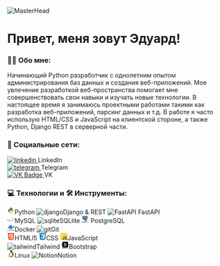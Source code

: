 ![MasterHead](https://im2.ezgif.com/tmp/ezgif-2-79b532ffb3.webp)
<h1>Привет, меня зовут Эдуард!</h1>

### :man_technologist: Обо мне:

<h>Начинающий Python разработчик с однолетним опытом администрирования баз данных и создания веб-приложений. Мое увлечение разработкой веб-пространства помогает мне совершенствовать свои навыки и изучать новые технологии. В настоящее время я занимаюсь проектными работами такими как разработка веб-приложений, парсинг данных и т.д. В работе я часто использую HTML/CSS и JavaScript на клиентской стороне, а также Python, Django REST в серверной части.</h>

### 🤝 Социальные сети:
  <div id="badges">
    <a href="https://www.linkedin.com/in/e-barmaia/" target="_blank">
      <img src="https://cdn-icons-png.flaticon.com/512/2504/2504799.png" width="15" height="15" alt="linkedin" />
  </a> <h>LinkedIn</h><br>
    <a href="https://t.me/baramiaE" target="_blank">
      <img src="https://cdn-icons-png.flaticon.com/512/2111/2111646.png" width="15" height="15" alt="telegram" />
    </a><h>Telegram</h><br>
    <a href="https://vk.com/edyardo" target="_blank">
      <img src="https://cdn-icons-png.flaticon.com/512/145/145813.png" width="15" height="15" alt="VK Badge"/>
    </a><h>VK</h>
  </div>

### 💻 Технологии и 🛠 Инструменты:

<div>
<img src="https://raw.githubusercontent.com/devicons/devicon/master/icons/python/python-original.svg" alt="python" width="17" height="17"/></a><h>Python</h>
<img src="https://cdn.worldvectorlogo.com/logos/django.svg" alt="django" width="17" height="17"/></a><h>Django & REST</h>
<img src="https://cdn.worldvectorlogo.com/logos/fastapi.svg" alt="FastAPI" width="17" height="17" />
</a><h>FastAPI</h>
<br>
<img src="https://raw.githubusercontent.com/devicons/devicon/master/icons/mysql/mysql-original-wordmark.svg" alt="mysql" width="17" height="17"/><h>MySQL</h>
<img src="https://www.vectorlogo.zone/logos/sqlite/sqlite-icon.svg" alt="sqlite" width="17" height="17"/><h>SQLlite</h>
<img src="https://raw.githubusercontent.com/devicons/devicon/master/icons/postgresql/postgresql-original-wordmark.svg" alt="postgresql" width="17" height="17"/> <h>PostgreSQL</h>
<br>
<img src="https://raw.githubusercontent.com/devicons/devicon/master/icons/docker/docker-original-wordmark.svg" alt="docker" width="17" height="17"/><h>Docker</h>
<img src="https://www.vectorlogo.zone/logos/git-scm/git-scm-icon.svg" alt="git" width="40" height="17"/><h>Git</h>
<br>
<img src="https://github.com/devicons/devicon/blob/master/icons/html5/html5-original.svg" title="html5" alt="html5" width="17" height="17"/><h>HTMLl5</h>
<img src="https://github.com/devicons/devicon/blob/master/icons/css3/css3-original.svg" title="css" alt="css" width="17" height="17"/><h>CSS</h>
<img src="https://github.com/devicons/devicon/blob/master/icons/javascript/javascript-original.svg" title="javascript" alt="javascript" width="17"/><h>JavaScript</h>
<br>
<img src="https://www.vectorlogo.zone/logos/tailwindcss/tailwindcss-icon.svg" alt="tailwind" width="17" height="17"/><h>Tailwind</h></a>
<img src="https://raw.githubusercontent.com/devicons/devicon/master/icons/bootstrap/bootstrap-plain-wordmark.svg" alt="bootstrap" width="17" height="17"/></a><h>Bootstrap</h>
 <br>
<img src="https://github.com/devicons/devicon/blob/master/icons/linux/linux-original.svg" title="linux" alt="linux" width="17" height="17"/><h>Linux</h>
<img src="https://upload.wikimedia.org/wikipedia/commons/e/e9/Notion-logo.svg" title="Notion" alt="Notion" width="17" height="17"/><h>Notion</h><br>
</div>
 
